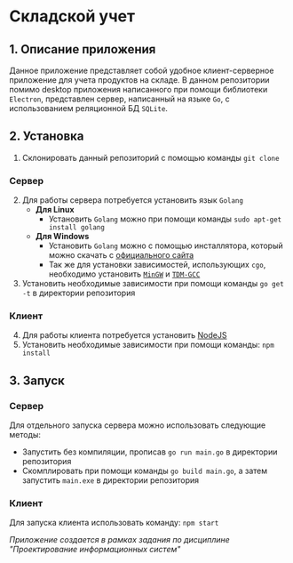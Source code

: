 # Складской учет

## 1. Описание приложения
Данное приложение представляет собой удобное клиент-серверное приложение для учета продуктов на складе.
В данном репозитории помимо desktop приложения написанного при помощи библиотеки `Electron`, представлен сервер,
написанный на языке `Go`, с использованием реляционной БД `SQLite`.

## 2. Установка
1. Склонировать данный репозиторий с помощью команды `git clone`
### Сервер
2. Для работы сервера потребуется установить язык `Golang`
    - **Для Linux**
        - Установить `Golang` можно при помощи команды `sudo apt-get install golang`
    - **Для Windows**
        - Установить `Golang` можно с помощью инсталлятора, который можно скачать с [официального сайта](https://golang.org/dl/ "Официальный сайт Go")
        - Так же для установки зависимостей, использующих `cgo`, необходимо установить [`MinGW`](https://sourceforge.net/projects/mingw-w64/ "MinGW (64-bit)") и [`TDM-GCC`](http://tdm-gcc.tdragon.net/download "TDM-GCC")
3. Установить необходимые зависимости при помощи команды `go get -t` в директории репозитория
### Клиент
4. Для работы клиента потребуется установить [NodeJS](https://nodejs.org/en/download/ "Официальный сайт NodeJS")
5. Установить необходимые зависимости при помощи команды: `npm install`

## 3. Запуск
### Сервер
Для отдельного запуска сервера можно использовать следующие методы:
* Запустить без компиляции, прописав `go run main.go` в директории репозитория
* Скомплировать при помощи команды `go build main.go`, а затем запустить `main.exe` в директории репозитория
### Клиент
Для запуска клиента использовать команду: `npm start`


_Приложение создается в рамках задания по дисциплине "Проектирование информационных систем"_
